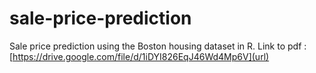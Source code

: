 # sale-price-prediction
Sale price prediction using the Boston housing dataset in R.
Link to pdf : [https://drive.google.com/file/d/1iDYI826EqJ46Wd4Mp6V](url)
